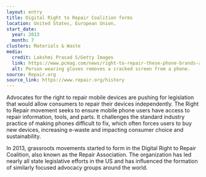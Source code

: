 ```yaml
---
layout: entry
title: Digital Right to Repair Coalition forms
location: United States, European Union,
start_date:
  year: 2013
  month: 7
clusters: Materials & Waste
media:
  credit: Lakshmi Prasad S/Getty Images
  link: https://www.pcmag.com/news/right-to-repair-these-phone-brands-are-easiest-and-hardest-to-fix
  alt: Person wearing gloves removes a cracked screen from a phone.
source: Repair.org
source_link: https://www.repair.org/history
---
```

Advocates for the right to repair mobile devices are pushing for legislation that would allow consumers to repair their devices independently. The Right to Repair movement seeks to ensure mobile phone users have access to repair information, tools, and parts. It challenges the standard industry practice of making phones difficult to fix, which often forces users to buy new devices, increasing e-waste and impacting consumer choice and sustainability.

In 2013, grassroots movements started to form in the Digital Right to Repair Coalition, also known as the Repair Association. The organization has led nearly all state legislative efforts in the US and has influenced the formation of similarly focused advocacy groups around the world.